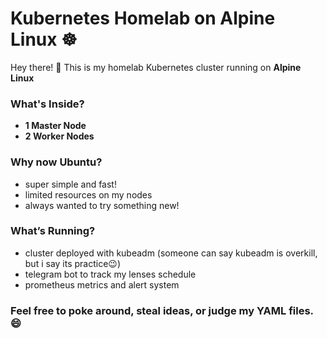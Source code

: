 # Kubernetes Homelab on Alpine Linux ☸

Hey there! 👋 This is my homelab Kubernetes cluster running on **Alpine Linux**

### What's Inside?
- **1 Master Node**
- **2 Worker Nodes**

### Why now Ubuntu?  
- super simple and fast!
- limited resources on my nodes
- always wanted to try something new!  

### What’s Running?  
- cluster deployed with kubeadm (someone can say kubeadm is overkill, but i say its practice😉) 
- telegram bot to track my lenses schedule
- prometheus metrics and alert system

### Feel free to poke around, steal ideas, or judge my YAML files. 😄  
